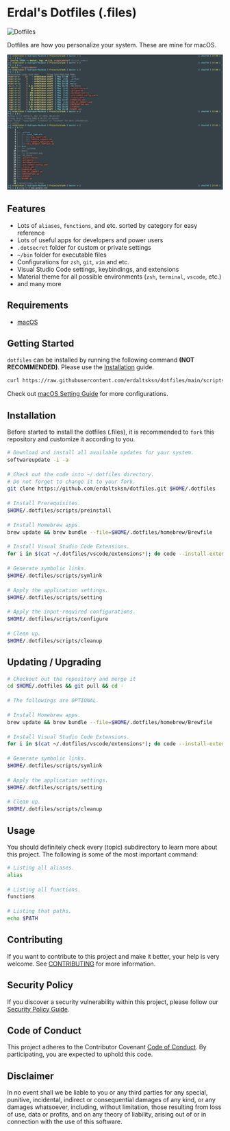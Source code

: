# Erdal's Dotfiles (.files)

![Dotfiles](https://github.com/erdaltsksn/dotfiles/workflows/Dotfiles/badge.svg)

Dotfiles are how you personalize your system. These are mine for macOS.

![Screenshot](/assets/screenshot.png)

## Features

- Lots of `aliases`, `functions`, and etc. sorted by category for easy reference
- Lots of useful apps for developers and power users
- `.dotsecret` folder for custom or private settings
- `~/bin` folder for executable files
- Configurations for `zsh`, `git`, `vim` and etc.
- Visual Studio Code settings, keybindings, and extensions
- Material theme for all possible environments (`zsh`, `terminal`, `vscode`, etc.)
- and many more

## Requirements

- [macOS](https://www.apple.com/macos/)

## Getting Started

`dotfiles` can be installed by running the following command **(NOT RECOMMENDED)**.
Please use the [Installation](#installation) guide.

```sh
curl https://raw.githubusercontent.com/erdaltsksn/dotfiles/main/scripts/bootstrap.sh | bash
```

Check out [macOS Setting Guide](/docs/macos.md) for more configurations.

## Installation

Before started to install the dotfiles (.files), it is recommended to `fork`
this repository and customize it according to you.

```sh
# Download and install all available updates for your system.
softwareupdate -i -a

# Check out the code into ~/.dotfiles directory.
# Do not forget to change it to your fork.
git clone https://github.com/erdaltsksn/dotfiles.git $HOME/.dotfiles

# Install Prerequisites.
$HOME/.dotfiles/scripts/preinstall

# Install Homebrew apps.
brew update && brew bundle --file=$HOME/.dotfiles/homebrew/Brewfile

# Install Visual Studio Code Extensions.
for i in $(cat ~/.dotfiles/vscode/extensions*); do code --install-extension $i; done

# Generate symbolic links.
$HOME/.dotfiles/scripts/symlink

# Apply the application settings.
$HOME/.dotfiles/scripts/setting

# Apply the input-required configurations.
$HOME/.dotfiles/scripts/configure

# Clean up.
$HOME/.dotfiles/scripts/cleanup
```

## Updating / Upgrading

```sh
# Checkout out the repository and merge it
cd $HOME/.dotfiles && git pull && cd -

# The followings are OPTIONAL.

# Install Homebrew apps.
brew update && brew bundle --file=$HOME/.dotfiles/homebrew/Brewfile

# Install Visual Studio Code Extensions.
for i in $(cat ~/.dotfiles/vscode/extensions*); do code --install-extension $i; done

# Generate symbolic links.
$HOME/.dotfiles/scripts/symlink

# Apply the application settings.
$HOME/.dotfiles/scripts/setting

# Clean up.
$HOME/.dotfiles/scripts/cleanup
```

## Usage

You should definitely check every (topic) subdirectory to learn more about this
project. The following is some of the most important command:

```sh
# Listing all aliases.
alias

# Listing all functions.
functions

# Listing that paths.
echo $PATH
```

## Contributing

If you want to contribute to this project and make it better, your help is very
welcome. See [CONTRIBUTING](docs/CONTRIBUTING.md) for more information.

## Security Policy

If you discover a security vulnerability within this project, please follow our
[Security Policy Guide](docs/SECURITY.md).

## Code of Conduct

This project adheres to the Contributor Covenant [Code of Conduct](docs/CODE_OF_CONDUCT.md).
By participating, you are expected to uphold this code.

## Disclaimer

In no event shall we be liable to you or any third parties for any special,
punitive, incidental, indirect or consequential damages of any kind, or any
damages whatsoever, including, without limitation, those resulting from loss of
use, data or profits, and on any theory of liability, arising out of or in
connection with the use of this software.

